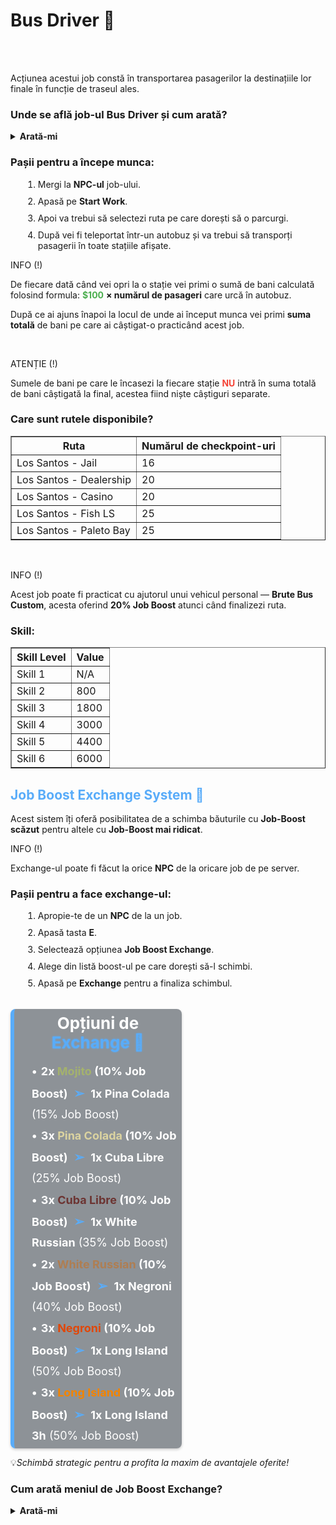 <h1>Bus Driver 🚌</h1> 
<br><br>
<p>Acțiunea acestui job constă în transportarea pasagerilor la destinațiile lor finale în funcție de traseul ales.</p>
<h3>Unde se află job-ul Bus Driver și cum arată?</h3>
<details class="details custom-block">
  <summary><strong>Arată-mi</strong></summary>
  <p><img src="https://i.imgur.com/s9KhxAI.png" alt="Locație Bus Driver" style="max-width:100%; height:auto;"></p>
  <p><img src="https://i.imgur.com/LI8NoHt.png" alt="NPC Bus Driver" style="max-width:100%; height:auto;"></p>
</details>
<h3>Pașii pentru a începe munca:</h3>
<ol>
    <li style="margin-left: 20px; margin-bottom: 10px;">Mergi la <strong>NPC-ul</strong> job-ului.</li>
    <li style="margin-left: 20px; margin-bottom: 10px;">Apasă pe <strong>Start Work</strong>.</li>
    <li style="margin-left: 20px; margin-bottom: 10px;">Apoi va trebui să selectezi ruta pe care dorești să o parcurgi.</li>
    <li style="margin-left: 20px;">După vei fi teleportat într-un autobuz și va trebui să transporți pasagerii în toate stațiile afișate.</li>   
</ol>
<div class="tip-container">
    <p class="title">INFO (!)</p>
    <p class="description" style="margin-bottom: 10px;">De fiecare dată când vei opri la o stație vei primi o sumă de bani calculată folosind formula: <strong style="color:#4caf50">$100</strong> <strong>&times; numărul de pasageri</strong> care urcă în autobuz. </p>
    <p class="description">După ce ai ajuns înapoi la locul de unde ai început munca vei primi <strong>suma totală</strong> de bani pe care ai câștigat-o practicând acest job.</p>
</div>
<br>
<div class="danger-container">
    <p class="title">ATENȚIE (!)</p>
    <p class="description">Sumele de bani pe care le încasezi la fiecare stație <strong style="color:#f44336">NU</strong> intră în suma totală de bani câștigată la final, acestea fiind niște câștiguri separate.</p>
</div>
<h3>Care sunt rutele disponibile?</h3>
<table border="1">
    <thead>
        <tr>
            <th>Ruta</th>
            <th>Numărul de checkpoint-uri</th>
        </tr>
    </thead>
    <tbody>
        <tr>
            <td>Los Santos - Jail</td>
            <td>16</td>
        </tr>
        <tr>
            <td>Los Santos - Dealership</td>
            <td>20</td>
        </tr>
        <tr>
            <td>Los Santos - Casino</td>
            <td>20</td>
        </tr>
        <tr>
            <td>Los Santos - Fish LS</td>
            <td>25</td>
        </tr>
        <tr>
            <td>Los Santos - Paleto Bay</td>
            <td>25</td>
        </tr>
    </tbody>
</table>
<br>
<div class="tip-container">
    <p class="title">INFO (!)</p>
    <p class="description">Acest job poate fi practicat cu ajutorul unui vehicul personal — <strong>Brute Bus Custom</strong>, acesta oferind <strong>20% Job Boost</strong> atunci când finalizezi ruta.</p>
</div>
<h3>Skill:</h3>
<table border="1">
  <thead>
    <tr>
      <th>Skill Level</th>
      <th>Value</th>
    </tr>
  </thead>
  <tbody>
    <tr>
        <td>Skill 1</td>
        <td>N/A</td>
    </tr>
    <tr>
      <td>Skill 2</td>
      <td>800</td>
    </tr>
    <tr>
      <td>Skill 3</td>
      <td>1800</td>
    </tr>
    <tr>
      <td>Skill 4</td>
      <td>3000</td>
    </tr>
    <tr>
      <td>Skill 5</td>
      <td>4400</td>
    </tr>
    <tr>
      <td>Skill 6</td>
      <td>6000</td>
    </tr>
  </tbody>
</table>

<h2 style="color:#59acf9">Job Boost Exchange System 🔁</h2>

<p>Acest sistem îți oferă posibilitatea de a schimba băuturile cu <strong>Job-Boost scăzut</strong> pentru altele cu <strong>Job-Boost mai ridicat</strong>.</p>

<div class="tip-container">
    <p class="title">INFO (!)</p>
    <p class="description">Exchange-ul poate fi făcut la orice <strong>NPC</strong> de la oricare job de pe server.</p>
</div>

<h3>Pașii pentru a face exchange-ul:</h3>
<ol>
  <li style="margin-left: 20px; margin-bottom: 10px;">Apropie-te de un <strong>NPC</strong> de la un job.</li>
  <li style="margin-left: 20px; margin-bottom: 10px;">Apasă tasta <strong>E</strong>.</li>
  <li style="margin-left: 20px; margin-bottom: 10px;">Selectează opțiunea <strong>Job Boost Exchange</strong>.</li>
  <li style="margin-left: 20px; margin-bottom: 10px;">Alege din listă boost-ul pe care dorești să-l schimbi.</li>
  <li style="margin-left: 20px;">Apasă pe <strong>Exchange</strong> pentru a finaliza schimbul.</li>
</ol>
<br>
<div style="background-color: rgba(31, 40, 51, 0.5); padding: 2px 8px; margin: 2px 0; max-width: 50%; border-radius: 8px; box-shadow: 0 2px 4px rgba(0, 0, 0, 0.2); border-left: 6px solid #59acf9;">
    <p style="font-size: 26px; font-weight: bold;color: #ffffff; margin-bottom: 15px; margin-top: 5px; text-align: center;">Opțiuni de <strong style="color:#59acf9; text-shadow: 0 0 3px #59acf9;">Exchange 🔄</strong></p>
    <p style="font-size: 18px; color: #ffffff; line-height: 1.8; margin: 0 0 2px 20px;">
        <strong style="text-shadow: none;">&#x2022; <span style="margin-left:2px;">2x <span style="color:#a4b26d">Mojito</span></span> (10% Job Boost)</strong>
        <strong style="color:#59acf9; margin: 0 5px; text-shadow: none; font-size: 20px;">&#10146;</strong>
        <strong>1x Pina Colada</strong> (15% Job Boost)
    </p>
    <p style="font-size: 18px; color: #ffffff; line-height: 1.8; margin: 0 0 2px 20px;">
        <strong style="text-shadow: none;">&#x2022; <span style="margin-left:2px;">3x <span style="color:#dbd3a0">Pina Colada</span></span> (10% Job Boost)</strong>
        <strong style="color:#59acf9; margin: 0 5px; text-shadow: none; font-size: 20px;">&#10146;</strong>
        <strong>1x Cuba Libre</strong> (25% Job Boost)
    </p>
    <p style="font-size: 18px; color: #ffffff; line-height: 1.8; margin: 0 0 2px 20px;">
        <strong style="text-shadow: none;">&#x2022; <span style="margin-left:2px;">3x <span style="color:#6c3432">Cuba Libre</span></span> (10% Job Boost)</strong>
        <strong style="color:#59acf9; margin: 0 5px; text-shadow: none; font-size: 20px;">&#10146;</strong>
        <strong>1x White Russian</strong> (35% Job Boost)
    </p>
    <p style="font-size: 18px; color: #ffffff; line-height: 1.8; margin: 0 0 2px 20px;">
        <strong style="text-shadow: none;">&#x2022; <span style="margin-left:2px;">2x <span style="color:#af7e52">White Russian</span></span> (10% Job Boost)</strong>
        <strong style="color:#59acf9; margin: 0 5px; text-shadow: none; font-size: 20px;">&#10146;</strong>
        <strong>1x Negroni</strong> (40% Job Boost)
    </p>
    <p style="font-size: 18px; color: #ffffff; line-height: 1.8; margin: 0 0 2px 20px;">
        <strong style="text-shadow: none;">&#x2022; <span style="margin-left:2px;">3x <span style="color:#e14708">Negroni</span></span> (10% Job Boost)</strong>
        <strong style="color:#59acf9; margin: 0 5px; text-shadow: none; font-size: 20px;">&#10146;</strong>
        <strong>1x Long Island</strong> (50% Job Boost)
    </p>
    <p style="font-size: 18px; color: #ffffff; line-height: 1.8; margin: 0 0 2px 20px;">
        <strong style="text-shadow: none;">&#x2022; <span style="margin-left:2px;">3x <span style="color:#f38400">Long Island</span></span> (10% Job Boost)</strong>
        <strong style="color:#59acf9; margin: 0 5px; text-shadow: none; font-size: 20px;">&#10146;</strong>
        <strong>1x Long Island 3h</strong> (50% Job Boost)
    </p>
</div>

<p>💡<em>Schimbă strategic pentru a profita la maxim de avantajele oferite!</em></p>

<h3>Cum arată meniul de Job Boost Exchange?</h3>

<details class="details custom-block">
  <summary><strong>Arată-mi</strong></summary>
  <p><img src="https://i.imgur.com/aRO71Fd.png" alt="Meniu Job Boost Exchange" style="max-width:100%; height:auto;"></p>
</details>
